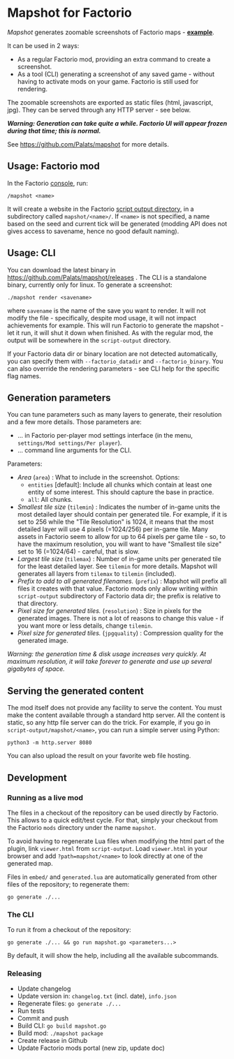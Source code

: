 # Mapshot for Factorio

*Mapshot* generates zoomable screenshots of Factorio maps - **[example](https://palats.github.io/mapshot-example/)**.

It can be used in 2 ways:

* As a regular Factorio mod, providing an extra command to create a screenshot.
* As a tool (CLI) generating a screenshot of any saved game - without having to activate mods on your game. Factorio is still used for rendering.

The zoomable screenshots are exported as static files (html, javascript, jpg). They can be served through any HTTP server - see below.

***Warning: Generation can take quite a while. Factorio UI will appear frozen during that time; this is normal.***

See https://github.com/Palats/mapshot for more details.

## Usage: Factorio mod

In the Factorio [console](https://wiki.factorio.com/Console), run:
```
/mapshot <name>
```

It will create a website in the Factorio [script output directory](https://wiki.factorio.com/Application_directory#User_data_directory), in a subdirectory called `mapshot/<name>/`. If `<name>` is not specified, a name based on the seed and current tick will be generated (modding API does not gives access to savename, hence no good default naming).

## Usage: CLI

You can download the latest binary in https://github.com/Palats/mapshot/releases . The CLI is a standalone binary, currently only for linux. To generate a screenshot:

```
./mapshot render <savename>
```
where `savename` is the name of the save you want to render. It will not modify the file - specifically, despite mod usage, it will not impact achievements for example. This will run Factorio to generate the mapshot - let it run, it will shut it down when finished. As with the regular mod, the output will be somewhere in the `script-output` directory.

If your Factorio data dir or binary location are not detected automatically, you can specify them with `--factorio_datadir` and `--factorio_binary`. You can also override the rendering parameters - see CLI help for the specific flag names.

## Generation parameters

You can tune parameters such as many layers to generate, their resolution and a few more details. Those parameters are:

* ... in Factorio per-player mod settings interface (in the menu, `settings/Mod settings/Per player`).
* ... command line arguments for the CLI.

Parameters:

* _Area_ (`area`) : What to include in the screenshot. Options:
  * `entities` [default]: Include all chunks which contain at least one entity of some interest. This should capture the base in practice.
  * `all`: All chunks.
* _Smallest tile size_ (`tilemin`) : Indicates the number of in-game units the most detailed layer should contain per generated tile. For example, if it is set to 256 while the "Tile Resolution" is 1024, it means that the most detailed layer will use 4 pixels (=1024/256) per in-game tile. Many assets in Factorio seem to allow for up to 64 pixels per game tile - so, to have the maximum resolution, you will want to have "Smallest tile size" set to 16 (=1024/64) - careful, that is slow.
* _Largest tile size_ (`tilemax`) : Number of in-game units per generated tile for the least detailed layer. See `tilemin` for more details. Mapshot will generates all layers from `tilemax` to `tilemin` (included).
* _Prefix to add to all generated filenames._ (`prefix`) : Mapshot will prefix all files it creates with that value. Factorio mods only allow writing within `script-output` subdirectory of Factorio data dir; the prefix is relative to that directory.
* _Pixel size for generated tiles._ (`resolution`) : Size in pixels for the generated images. There is not a lot of reasons to change this value - if you want more or less details, change `tilemin`.
* _Pixel size for generated tiles._ (`jpgquality`) : Compression quality for the generated image.

*Warning: the generation time & disk usage increases very quickly. At maximum resolution, it will take forever to generate and use up several gigabytes of space.*


## Serving the generated content
The mod itself does not provide any facility to serve the content. You must make the content available through a standard http server. All the content is static, so any http file server can do the trick. For example, if you go in `script-output/mapshot/<name>`, you can run a simple server using Python:
```
python3 -m http.server 8080
```

You can also upload the result on your favorite web file hosting.

## Development

### Running as a live mod

The files in a checkout of the repository can be used directly by Factorio. This allows to a quick edit/test cycle. For that, simply your checkout from the Factorio `mods` directory under the name `mapshot`.

To avoid having to regenerate Lua files when modifying the html part of the plugin, link `viewer.html` from `script-output`. Load `viewer.html` in your browser and add `?path=mapshot/<name>` to look directly at one of the generated map.

Files in `embed/` and `generated.lua` are automatically generated from other files of the repository; to regenerate them:
```
go generate ./...
```

### The CLI

To run it from a checkout of the repository:
```
go generate ./... && go run mapshot.go <parameters...>
```

By default, it will show the help, including all the available subcommands.

### Releasing

* Update changelog
* Update version in: `changelog.txt` (incl. date), `info.json`
* Regenerate files: `go generate ./...`
* Run tests
* Commit and push
* Build CLI: `go build mapshot.go`
* Build mod: `./mapshot package`
* Create release in Github
* Update Factorio mods portal (new zip, update doc)